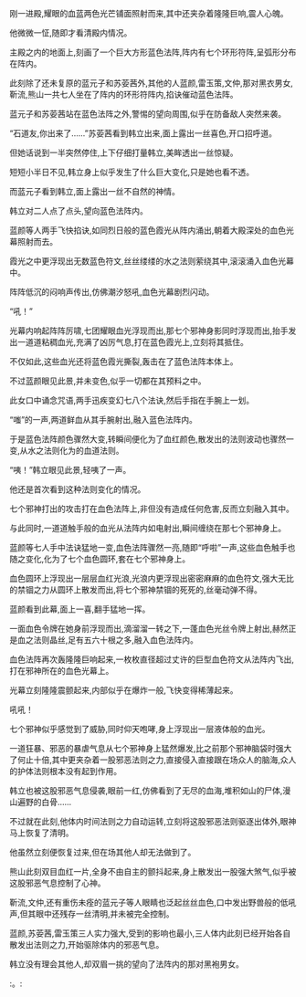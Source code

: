 
刚一进殿,耀眼的血蓝两色光芒铺面照射而来,其中还夹杂着隆隆巨响,震人心魄。

他微微一怔,随即才看清殿内情况。

主殿之内的地面上,刻画了一个巨大方形蓝色法阵,阵内有七个环形符阵,呈弧形分布在阵内。

此刻除了还未复原的蓝元子和苏荌茜外,其他的人蓝颜,雷玉策,文仲,那对黑衣男女,靳流,熊山一共七人坐在了阵内的环形符阵内,掐诀催动蓝色法阵。

蓝元子和苏荌茜站在蓝色法阵之外,警惕的望向周围,似乎在防备敌人突然来袭。

“石道友,你出来了……”苏荌茜看到韩立出来,面上露出一丝喜色,开口招呼道。

但她话说到一半突然停住,上下仔细打量韩立,美眸透出一丝惊疑。

短短小半日不见,韩立身上似乎发生了什么巨大变化,只是她也看不透。

而蓝元子看到韩立,面上露出一丝不自然的神情。

韩立对二人点了点头,望向蓝色法阵内。

蓝颜等人两手飞快掐诀,如同烈日般的蓝色霞光从阵内涌出,朝着大殿深处的血色光幕照射而去。

霞光之中更浮现出无数蓝色符文,丝丝缕缕的水之法则萦绕其中,滚滚涌入血色光幕中。

阵阵低沉的闷响声传出,仿佛潮汐怒吼,血色光幕剧烈闪动。

“吼！”

光幕内响起阵阵厉啸,七团耀眼血光浮现而出,那七个邪神身影同时浮现而出,抬手发出一道道粘稠血光,充满了凶厉气息,打在蓝色霞光上,立刻将其抵住。

不仅如此,这些血光还将蓝色霞光撕裂,轰击在了蓝色法阵本体上。

不过蓝颜眼见此景,并未变色,似乎一切都在其预料之中。

此女口中诵念咒语,两手迅疾变幻七八个法诀,然后手指在手腕上一划。

“嗤”的一声,两道鲜血从其手腕射出,融入蓝色法阵内。

于是蓝色法阵颜色骤然大变,转瞬间便化为了血红颜色,散发出的法则波动也骤然一变,从水之法则化为的血道法则。

“咦！”韩立眼见此景,轻咦了一声。

他还是首次看到这种法则变化的情况。

七个邪神打出的攻击打在血色法阵上,非但没有造成任何危害,反而立刻融入其中。

与此同时,一道道触手般的血光从法阵内如电射出,瞬间缠绕在那七个邪神身上。

蓝颜等七人手中法诀猛地一变,血色法阵骤然一亮,随即“呼啦”一声,这些血色触手也随之变化,化为了七个血色圆环,套在七个邪神身上。

血色圆环上浮现出一层层血红光浪,光浪内更浮现出密密麻麻的血色符文,强大无比的禁锢之力从圆环上散发而出,将七个邪神禁锢的死死的,丝毫动弹不得。

蓝颜看到此幕,面上一喜,翻手猛地一挥。

一面血色令牌在她身前浮现而出,滴溜溜一转之下,一蓬血色光丝令牌上射出,赫然正是血之法则晶丝,足有五六十根之多,融入血色法阵内。

血色法阵再次轰隆隆巨响起来,一枚枚直径超过丈许的巨型血色符文从法阵内飞出,打在邪神所在的血色光幕上。

光幕立刻隆隆震颤起来,内部似乎在爆炸一般,飞快变得稀薄起来。

吼吼！

七个邪神似乎感觉到了威胁,同时仰天咆哮,身上浮现出一层液体般的血光。

一道狂暴、邪恶的暴虐气息从七个邪神身上猛然爆发,比之前那个邪神脑袋时强大了何止十倍,其中更夹杂着一股邪恶法则之力,直接侵入直接跟在场众人的脑海,众人的护体法则根本没有起到作用。

韩立也被这股邪恶气息侵袭,眼前一红,仿佛看到了无尽的血海,堆积如山的尸体,漫山遍野的白骨……

不过就在此刻,他体内时间法则之力自动运转,立刻将这股邪恶法则驱逐出体外,眼神马上恢复了清明。

他虽然立刻便恢复过来,但在场其他人却无法做到了。

熊山此刻双目血红一片,全身不由自主的颤抖起来,身上散发出一股强大煞气,似乎被这股邪恶气息控制了心神。

靳流,文仲,还有重伤未痊的蓝元子等人眼睛也泛起丝丝血色,口中发出野兽般的低吼声,但其眼中还残存一丝清明,并未被完全控制。

蓝颜,苏荌茜,雷玉策三人实力强大,受到的影响也最小,三人体内此刻已经开始各自散发出法则之力,开始驱除体内的邪恶气息。

韩立没有理会其他人,却双眉一挑的望向了法阵内的那对黑袍男女。

:。: